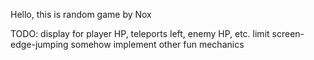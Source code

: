 Hello, this is random game by Nox

TODO:
display for player HP, teleports left, enemy HP, etc.
limit screen-edge-jumping somehow
implement other fun mechanics